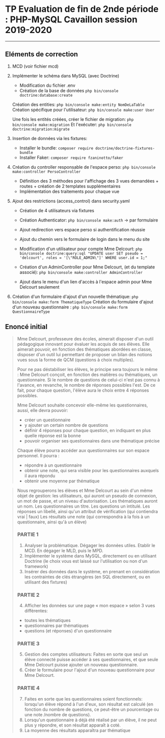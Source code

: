 # TP Evaluation de fin de 2nde période : PHP-MySQL Cavaillon session 2019-2020

------------------------------------------------

## Eléments de correction

1. MCD (voir fichier mcd)
2. Implémenter le schéma dans MySQL (avec Doctrine)
    - Modification du fichier .env
    - Création de la base de données `php bin/console doctrine:database:create`

    Création des entities: `php bin/console make:entity NomDeLaTable`
    Création spécifique pour l'utilisateur: `php bin/console make:user User`

    Une fois les entités créées, créer le fichier de migration: `php bin/console make:migration`
    Et l'exécuter: `php bin/console doctrine:migration:migrate`

3. Insertion de données via les fixtures: 
    - Installer le bundle: `composer require doctrine/doctrine-fixtures-bundle`
    - Installer Faker: `composer require fzaninotto/faker`

4. Création du controller responsable de l'espace perso: `php bin/console make:controller PersoController`
    - Définition des 3 méthodes pour l'affichage des 3 vues demandées + routes + création de 2 templates supplémentaires
    - Implémentation des traitements pour chaque vue

5. Ajout des restrictions (access_control) dans security.yaml
    - Création de 4 utilisateurs via fixtures
    - Création Authenticator: `php bin/console make:auth` -> par formulaire 
    - Ajout redirection vers espace perso si authentification réussie
    - Ajout du chemin vers le formulaire de login dans le menu du site

    - Modification d'un utilisateur pour compte Mme Delcourt: `php bin/console doctrine:query:sql "UPDATE user SET pseudo = 'delcourt', roles = '[\"ROLE_ADMIN\"]' WHERE user.id = 1;"`
    - Création d'un AdminController pour Mme Delcourt, (et du template associé): `php bin/console make:controller AdminController`
    - Ajout dans le menu d'un lien d'accès à l'espace admin pour Mme Delcourt seulement
    
6. Création d'un formulaire d'ajout d'un nouvelle thématique: `php bin/console make:form ThematiqueType`
Création du formulaire d'ajout d'un nouveau questionnaire : `php bin/console make:form QuestionnaireType`


## Enoncé initial

>Mme Delcourt, professeure des écoles, aimerait disposer d'un outil pédagogique innovant pour évaluer les acquis de ses élèves. 
>Elle aimerait pouvoir, en fonction des thématiques abordées en classe, disposer d'un outil lui permettant de proposer un bilan des notions vues sous la forme de QCM (questions à choix multiples).
>
>Pour ne pas déstabiliser les élèves, le principe sera toujours le même : Mme Delcourt conçoit, en fonction des matières ou thématiques, un questionnaire. 
>Si le nombre de questions de celui-ci n'est pas connu à l'avance, en revanche, le nombre de réponses possibles l'est.
>De ce fait, pour chaque question, l'élève aura le choix entre 4 réponses possibles.
>
>Mme Delcourt souhaite concevoir elle-même les questionnaires, aussi, elle devra pouvoir:
> - créer un questionnaire
> - y ajouter un certain nombre de questions
> - définir 4 réponses pour chaque question, en indiquant en plus quelle réponse est la bonne
> - pouvoir organiser ses questionnaires dans une thématique précise
>
>Chaque élève pourra accéder aux questionnaires sur son espace personnel.
>Il pourra : 
> - répondre à un questionnaire
> - obtenir une note, qui sera visible pour les questionnaires auxquels il aura répondu
> - obtenir une moyenne par thématique 

>Nous regrouperons les élèves et Mme Delcourt au sein d'un même objet de gestion: les utilisateurs, qui auront un pseudo de connexion, un mot de passe, et un niveau d'autorisation.
>Les thématiques auront un nom.
>Les questionnaires un titre.
>Les questions un intitulé.
>Les réponses un libellé, ainsi qu'un attribut de vérification (qui contiendra vrai | faux)
>Les résultats une note (qui correspondra à la fois à un questionnaire, ainsi qu'à un élève)
>
>### PARTIE 1
>1. Analyser la problématique. Dégager les données utiles. Etablir le MCD. En dégager le MLD, puis le MPD.
>2. Implémenter le système dans MySQL, directement ou en utilisant Doctrine (le choix vous est laissé sur l'utilisation ou non d'un framework)
>3. Insérer des données dans le système, en prenant en considération les contraintes de clés étrangères (en SQL directement, ou en utilisant des fixtures)
>
>### PARTIE 2
>4. Afficher les données sur une page « mon espace » selon 3 vues différentes: 
>- toutes les thématiques 
>- questionnaires par thématiques
>- questions (et réponses) d'un questionnaire 
>
>### PARTIE 3
>5. Gestion des comptes utilisateurs: Faites en sorte que seul un élève connecté puisse accéder à ses questionnaires, et que seule Mme Delcourt puisse ajouter un nouveau questionnaire.
>6. Créer le formulaire pour l'ajout d'un nouveau questionnaire pour Mme Delcourt.
>
>### PARTIE 4
>7. Faites en sorte que les questionnaires soient fonctionnels: lorsqu'un élève répond à l'un d'eux, son résultat est calculé (en fonction du nombre de questions, ce peut-être un pourcentage ou une note /nombre de questions).
>8. Lorsqu'un questionnaire à déjà été réalisé par un élève, il ne peut plus y répondre, et son résultat apparaît à coté.
>9. La moyenne des résultats apparaîtra par thématique 